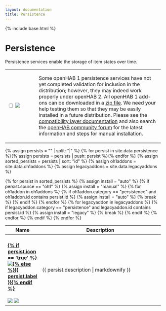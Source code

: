 ```yaml
---
layout: documentation
title: Persistence
---
```


{% include base.html %}

# Persistence

Persistence services enable the storage of item states over time.

<table id="persistence-select" class="striped">
  <tbody>
    <tr>
      <td width="20%">
        <p>
          <input type="checkbox" class="filled-in" id="manual-checkbox" />
          <label for="manual-checkbox"><img src="{{base}}/images/tag-install-manual.svg"></label>
        </p>
      </td>
      <td>
        <p>
        Some openHAB 1 persistence services have not yet completed validation for inclusion in the distribution; however, they may indeed work properly under openHAB 2.
        All openHAB 1 add-ons can be downloaded in a <a href="https://bintray.com/openhab/mvn/download_file?file_path=org%2Fopenhab%2Fdistro%2Fopenhab%2F1.9.0%2Fopenhab-1.9.0-addons.zip">zip file</a>.  
        We need your help testing them so that they may be easily installed in a future distribution.
        Please see the <a href="{{base}}/developers/development/compatibilitylayer.html#how-to-use-openhab-1x-add-ons-that-are-not-part-of-the-distribution">compatibility layer documentation</a> and
        also search the <a href="https://community.openhab.org">openHAB community forum</a> for the latest information and steps for manual installation.
        </p>
      </td>
    </tr>
  </tbody>
</table>

{% assign persists = "" | split: "|" %}
{% for persist in site.data.persistence %}{% assign persists = persists | push: persist %}{% endfor %}
{% assign sorted_persists = persists | sort: "id" %}
{% assign oh1addons = site.data.oh1addons %}
{% assign legacyaddons = site.data.legacyaddons %}

<table id="persistence-overview" class="bordered addon-table">
  <thead>
    <tr>
      <th data-field="label" width="20%">Name</th>
      <th data-field="description">Description</th>
    </tr>
  </thead>
  <tbody>
    {% for persist in sorted_persists %}
        {% assign install = "auto" %}
        {% if persist.source == "oh1" %}
          {% assign install = "manual" %}
          {% for oh1addon in oh1addons %}
            {% if oh1addon.category == "persistence" and oh1addon.id contains persist.id %}
        	  {% assign install = "auto" %}
        	  {% break %}
        	{% endif %}
          {% endfor %}
          {% for legacyaddon in legacyaddons %}
            {% if legacyaddon.category == "persistence" and legacyaddon.id contains persist.id %}
        	  {% assign install = "legacy" %}
        	  {% break %}
        	{% endif %}
          {% endfor %}
        {% endif %}
        <tr class="install-{{install}} source-{{persist.source}}">
          <td>
            <h4><a href="{{base}}/addons/persistence/{{persist.id}}/readme.html">{% if persist.icon == 'true' %}<img class="logo" src="{{base}}/images/addons/{{persist.id}}.png">{% else %}{{ persist.label }}{% endif %}</a></h4>
            <img src="{{base}}/images/tag-{{persist.source}}.svg"> <img src="{{base}}/images/tag-install-{{install}}.svg">
          </td>
          <td>{{ persist.description | markdownify }}</td>
        </tr>
    {% endfor %}
 </tbody>
</table>
